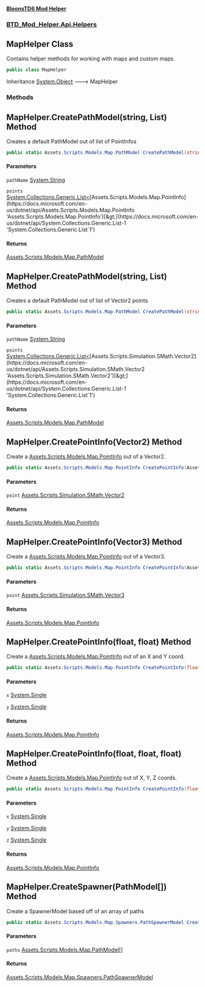 #### [BloonsTD6 Mod Helper](index.md 'index')
### [BTD_Mod_Helper.Api.Helpers](index.md#BTD_Mod_Helper.Api.Helpers 'BTD_Mod_Helper.Api.Helpers')

## MapHelper Class

Contains helper methods for working with maps and custom maps.

```csharp
public class MapHelper
```

Inheritance [System.Object](https://docs.microsoft.com/en-us/dotnet/api/System.Object 'System.Object') &#129106; MapHelper
### Methods

<a name='BTD_Mod_Helper.Api.Helpers.MapHelper.CreatePathModel(string,System.Collections.Generic.List_Assets.Scripts.Models.Map.PointInfo_)'></a>

## MapHelper.CreatePathModel(string, List<PointInfo>) Method

Creates a default PathModel out of list of PointInfos

```csharp
public static Assets.Scripts.Models.Map.PathModel CreatePathModel(string pathName, System.Collections.Generic.List<Assets.Scripts.Models.Map.PointInfo> points);
```
#### Parameters

<a name='BTD_Mod_Helper.Api.Helpers.MapHelper.CreatePathModel(string,System.Collections.Generic.List_Assets.Scripts.Models.Map.PointInfo_).pathName'></a>

`pathName` [System.String](https://docs.microsoft.com/en-us/dotnet/api/System.String 'System.String')

<a name='BTD_Mod_Helper.Api.Helpers.MapHelper.CreatePathModel(string,System.Collections.Generic.List_Assets.Scripts.Models.Map.PointInfo_).points'></a>

`points` [System.Collections.Generic.List&lt;](https://docs.microsoft.com/en-us/dotnet/api/System.Collections.Generic.List-1 'System.Collections.Generic.List`1')[Assets.Scripts.Models.Map.PointInfo](https://docs.microsoft.com/en-us/dotnet/api/Assets.Scripts.Models.Map.PointInfo 'Assets.Scripts.Models.Map.PointInfo')[&gt;](https://docs.microsoft.com/en-us/dotnet/api/System.Collections.Generic.List-1 'System.Collections.Generic.List`1')

#### Returns
[Assets.Scripts.Models.Map.PathModel](https://docs.microsoft.com/en-us/dotnet/api/Assets.Scripts.Models.Map.PathModel 'Assets.Scripts.Models.Map.PathModel')

<a name='BTD_Mod_Helper.Api.Helpers.MapHelper.CreatePathModel(string,System.Collections.Generic.List_Assets.Scripts.Simulation.SMath.Vector2_)'></a>

## MapHelper.CreatePathModel(string, List<Vector2>) Method

Creates a default PathModel out of list of Vector2 points

```csharp
public static Assets.Scripts.Models.Map.PathModel CreatePathModel(string pathName, System.Collections.Generic.List<Assets.Scripts.Simulation.SMath.Vector2> points);
```
#### Parameters

<a name='BTD_Mod_Helper.Api.Helpers.MapHelper.CreatePathModel(string,System.Collections.Generic.List_Assets.Scripts.Simulation.SMath.Vector2_).pathName'></a>

`pathName` [System.String](https://docs.microsoft.com/en-us/dotnet/api/System.String 'System.String')

<a name='BTD_Mod_Helper.Api.Helpers.MapHelper.CreatePathModel(string,System.Collections.Generic.List_Assets.Scripts.Simulation.SMath.Vector2_).points'></a>

`points` [System.Collections.Generic.List&lt;](https://docs.microsoft.com/en-us/dotnet/api/System.Collections.Generic.List-1 'System.Collections.Generic.List`1')[Assets.Scripts.Simulation.SMath.Vector2](https://docs.microsoft.com/en-us/dotnet/api/Assets.Scripts.Simulation.SMath.Vector2 'Assets.Scripts.Simulation.SMath.Vector2')[&gt;](https://docs.microsoft.com/en-us/dotnet/api/System.Collections.Generic.List-1 'System.Collections.Generic.List`1')

#### Returns
[Assets.Scripts.Models.Map.PathModel](https://docs.microsoft.com/en-us/dotnet/api/Assets.Scripts.Models.Map.PathModel 'Assets.Scripts.Models.Map.PathModel')

<a name='BTD_Mod_Helper.Api.Helpers.MapHelper.CreatePointInfo(Assets.Scripts.Simulation.SMath.Vector2)'></a>

## MapHelper.CreatePointInfo(Vector2) Method

Create a [Assets.Scripts.Models.Map.PointInfo](https://docs.microsoft.com/en-us/dotnet/api/Assets.Scripts.Models.Map.PointInfo 'Assets.Scripts.Models.Map.PointInfo') out of a Vector2.

```csharp
public static Assets.Scripts.Models.Map.PointInfo CreatePointInfo(Assets.Scripts.Simulation.SMath.Vector2 point);
```
#### Parameters

<a name='BTD_Mod_Helper.Api.Helpers.MapHelper.CreatePointInfo(Assets.Scripts.Simulation.SMath.Vector2).point'></a>

`point` [Assets.Scripts.Simulation.SMath.Vector2](https://docs.microsoft.com/en-us/dotnet/api/Assets.Scripts.Simulation.SMath.Vector2 'Assets.Scripts.Simulation.SMath.Vector2')

#### Returns
[Assets.Scripts.Models.Map.PointInfo](https://docs.microsoft.com/en-us/dotnet/api/Assets.Scripts.Models.Map.PointInfo 'Assets.Scripts.Models.Map.PointInfo')

<a name='BTD_Mod_Helper.Api.Helpers.MapHelper.CreatePointInfo(Assets.Scripts.Simulation.SMath.Vector3)'></a>

## MapHelper.CreatePointInfo(Vector3) Method

Create a [Assets.Scripts.Models.Map.PointInfo](https://docs.microsoft.com/en-us/dotnet/api/Assets.Scripts.Models.Map.PointInfo 'Assets.Scripts.Models.Map.PointInfo') out of a Vector3.

```csharp
public static Assets.Scripts.Models.Map.PointInfo CreatePointInfo(Assets.Scripts.Simulation.SMath.Vector3 point);
```
#### Parameters

<a name='BTD_Mod_Helper.Api.Helpers.MapHelper.CreatePointInfo(Assets.Scripts.Simulation.SMath.Vector3).point'></a>

`point` [Assets.Scripts.Simulation.SMath.Vector3](https://docs.microsoft.com/en-us/dotnet/api/Assets.Scripts.Simulation.SMath.Vector3 'Assets.Scripts.Simulation.SMath.Vector3')

#### Returns
[Assets.Scripts.Models.Map.PointInfo](https://docs.microsoft.com/en-us/dotnet/api/Assets.Scripts.Models.Map.PointInfo 'Assets.Scripts.Models.Map.PointInfo')

<a name='BTD_Mod_Helper.Api.Helpers.MapHelper.CreatePointInfo(float,float)'></a>

## MapHelper.CreatePointInfo(float, float) Method

Create a [Assets.Scripts.Models.Map.PointInfo](https://docs.microsoft.com/en-us/dotnet/api/Assets.Scripts.Models.Map.PointInfo 'Assets.Scripts.Models.Map.PointInfo') out of an X and Y coord.

```csharp
public static Assets.Scripts.Models.Map.PointInfo CreatePointInfo(float x, float y);
```
#### Parameters

<a name='BTD_Mod_Helper.Api.Helpers.MapHelper.CreatePointInfo(float,float).x'></a>

`x` [System.Single](https://docs.microsoft.com/en-us/dotnet/api/System.Single 'System.Single')

<a name='BTD_Mod_Helper.Api.Helpers.MapHelper.CreatePointInfo(float,float).y'></a>

`y` [System.Single](https://docs.microsoft.com/en-us/dotnet/api/System.Single 'System.Single')

#### Returns
[Assets.Scripts.Models.Map.PointInfo](https://docs.microsoft.com/en-us/dotnet/api/Assets.Scripts.Models.Map.PointInfo 'Assets.Scripts.Models.Map.PointInfo')

<a name='BTD_Mod_Helper.Api.Helpers.MapHelper.CreatePointInfo(float,float,float)'></a>

## MapHelper.CreatePointInfo(float, float, float) Method

Create a [Assets.Scripts.Models.Map.PointInfo](https://docs.microsoft.com/en-us/dotnet/api/Assets.Scripts.Models.Map.PointInfo 'Assets.Scripts.Models.Map.PointInfo') out of X, Y, Z coords.

```csharp
public static Assets.Scripts.Models.Map.PointInfo CreatePointInfo(float x, float y, float z);
```
#### Parameters

<a name='BTD_Mod_Helper.Api.Helpers.MapHelper.CreatePointInfo(float,float,float).x'></a>

`x` [System.Single](https://docs.microsoft.com/en-us/dotnet/api/System.Single 'System.Single')

<a name='BTD_Mod_Helper.Api.Helpers.MapHelper.CreatePointInfo(float,float,float).y'></a>

`y` [System.Single](https://docs.microsoft.com/en-us/dotnet/api/System.Single 'System.Single')

<a name='BTD_Mod_Helper.Api.Helpers.MapHelper.CreatePointInfo(float,float,float).z'></a>

`z` [System.Single](https://docs.microsoft.com/en-us/dotnet/api/System.Single 'System.Single')

#### Returns
[Assets.Scripts.Models.Map.PointInfo](https://docs.microsoft.com/en-us/dotnet/api/Assets.Scripts.Models.Map.PointInfo 'Assets.Scripts.Models.Map.PointInfo')

<a name='BTD_Mod_Helper.Api.Helpers.MapHelper.CreateSpawner(Assets.Scripts.Models.Map.PathModel[])'></a>

## MapHelper.CreateSpawner(PathModel[]) Method

Create a SpawnerModel based off of an array of paths

```csharp
public static Assets.Scripts.Models.Map.Spawners.PathSpawnerModel CreateSpawner(Assets.Scripts.Models.Map.PathModel[] paths);
```
#### Parameters

<a name='BTD_Mod_Helper.Api.Helpers.MapHelper.CreateSpawner(Assets.Scripts.Models.Map.PathModel[]).paths'></a>

`paths` [Assets.Scripts.Models.Map.PathModel](https://docs.microsoft.com/en-us/dotnet/api/Assets.Scripts.Models.Map.PathModel 'Assets.Scripts.Models.Map.PathModel')[[]](https://docs.microsoft.com/en-us/dotnet/api/System.Array 'System.Array')

#### Returns
[Assets.Scripts.Models.Map.Spawners.PathSpawnerModel](https://docs.microsoft.com/en-us/dotnet/api/Assets.Scripts.Models.Map.Spawners.PathSpawnerModel 'Assets.Scripts.Models.Map.Spawners.PathSpawnerModel')